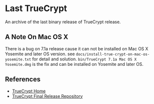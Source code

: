 Last TrueCrypt
==============

An archive of the last binary release of TrueCrypt release.

A Note On Mac OS X
------------------

There is a bug on 7.1a release cause it can not be installed on Mac OS X Yosemite and later OS version.
see `docs/install-true-crypt-on-mac-os-yosemite.txt` for detail and solution.
`bin/TrueCrypt 7.1a Mac OS X Yosemite.dmg` is the fix and can be installed on Yosemite and later OS.

References
----------

* [TrueCrypt Home](truecrypt.sourceforge.net)
* [TrueCrypt Final Release Repository](https://www.grc.com/misc/truecrypt/truecrypt.htm)
